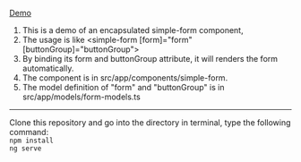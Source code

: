 
[Demo](https://www.youtube.com/watch?v=C-wPA67qqL8)
1. This is a demo of an encapsulated simple-form component, <simple-form>
2. The usage is like <simple-form [form]="form" [buttonGroup]="buttonGroup"></simple-form>
3. By binding its form and buttonGroup attribute, it will renders the form automatically.
4. The component is in src/app/components/simple-form.
5. The model definition of "form" and "buttonGroup" is in src/app/models/form-models.ts
---
Clone this repository and go into the directory in terminal, type the following command:  
`npm install`  
`ng serve`

